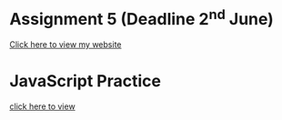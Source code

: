 # Assignment 5 (Deadline 2<sup>nd</sup> June)
[Click here to view my website ](https://niteshrajbaral.github.io/wt-lab-assignment/Assignment/Assignment%205/)

# JavaScript Practice
 [click here to view](https://github.com/niteshrajbaral/git-practice/tree/main/JavaScript/Practice)
